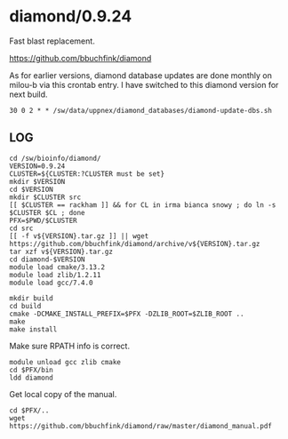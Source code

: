 diamond/0.9.24
==============

Fast blast replacement.

<https://github.com/bbuchfink/diamond>

As for earlier versions, diamond database updates are done monthly on milou-b
via this crontab entry.  I have switched to this diamond version for next build.

    30 0 2 * * /sw/data/uppnex/diamond_databases/diamond-update-dbs.sh

LOG
---

    cd /sw/bioinfo/diamond/
    VERSION=0.9.24
    CLUSTER=${CLUSTER:?CLUSTER must be set}
    mkdir $VERSION
    cd $VERSION
    mkdir $CLUSTER src
    [[ $CLUSTER == rackham ]] && for CL in irma bianca snowy ; do ln -s $CLUSTER $CL ; done
    PFX=$PWD/$CLUSTER
    cd src
    [[ -f v${VERSION}.tar.gz ]] || wget https://github.com/bbuchfink/diamond/archive/v${VERSION}.tar.gz
    tar xzf v${VERSION}.tar.gz
    cd diamond-$VERSION
    module load cmake/3.13.2
    module load zlib/1.2.11
    module load gcc/7.4.0

    mkdir build
    cd build
    cmake -DCMAKE_INSTALL_PREFIX=$PFX -DZLIB_ROOT=$ZLIB_ROOT ..
    make
    make install

Make sure RPATH info is correct.

    module unload gcc zlib cmake
    cd $PFX/bin
    ldd diamond

Get local copy of the manual.

    cd $PFX/..
    wget https://github.com/bbuchfink/diamond/raw/master/diamond_manual.pdf

